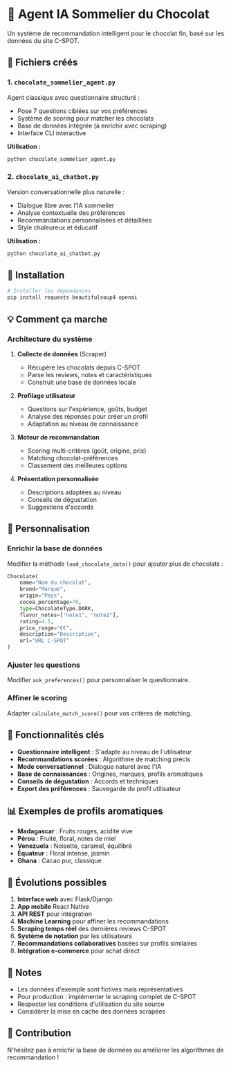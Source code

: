 # 🍫 Agent IA Sommelier du Chocolat

Un système de recommandation intelligent pour le chocolat fin, basé sur les données du site C-SPOT.

## 📁 Fichiers créés

### 1. `chocolate_sommelier_agent.py`
Agent classique avec questionnaire structuré :
- Pose 7 questions ciblées sur vos préférences
- Système de scoring pour matcher les chocolats
- Base de données intégrée (à enrichir avec scraping)
- Interface CLI interactive

**Utilisation :**
```bash
python chocolate_sommelier_agent.py
```

### 2. `chocolate_ai_chatbot.py`
Version conversationnelle plus naturelle :
- Dialogue libre avec l'IA sommelier
- Analyse contextuelle des préférences
- Recommandations personnalisées et détaillées
- Style chaleureux et éducatif

**Utilisation :**
```bash
python chocolate_ai_chatbot.py
```

## 🚀 Installation

```bash
# Installer les dépendances
pip install requests beautifulsoup4 openai
```

## 💡 Comment ça marche

### Architecture du système

1. **Collecte de données** (Scraper)
   - Récupère les chocolats depuis C-SPOT
   - Parse les reviews, notes et caractéristiques
   - Construit une base de données locale

2. **Profilage utilisateur**
   - Questions sur l'expérience, goûts, budget
   - Analyse des réponses pour créer un profil
   - Adaptation au niveau de connaissance

3. **Moteur de recommandation**
   - Scoring multi-critères (goût, origine, prix)
   - Matching chocolat-préférences
   - Classement des meilleures options

4. **Présentation personnalisée**
   - Descriptions adaptées au niveau
   - Conseils de dégustation
   - Suggestions d'accords

## 🔧 Personnalisation

### Enrichir la base de données

Modifier la méthode `load_chocolate_data()` pour ajouter plus de chocolats :

```python
Chocolate(
    name="Nom du chocolat",
    brand="Marque",
    origin="Pays",
    cocoa_percentage=70,
    type=ChocolateType.DARK,
    flavor_notes=["note1", "note2"],
    rating=4.5,
    price_range="€€",
    description="Description",
    url="URL C-SPOT"
)
```

### Ajuster les questions

Modifier `ask_preferences()` pour personnaliser le questionnaire.

### Affiner le scoring

Adapter `calculate_match_score()` pour vos critères de matching.

## 🎯 Fonctionnalités clés

- **Questionnaire intelligent** : S'adapte au niveau de l'utilisateur
- **Recommandations scorées** : Algorithme de matching précis  
- **Mode conversationnel** : Dialogue naturel avec l'IA
- **Base de connaissances** : Origines, marques, profils aromatiques
- **Conseils de dégustation** : Accords et techniques
- **Export des préférences** : Sauvegarde du profil utilisateur

## 📊 Exemples de profils aromatiques

- **Madagascar** : Fruits rouges, acidité vive
- **Pérou** : Fruité, floral, notes de miel
- **Venezuela** : Noisette, caramel, équilibré
- **Équateur** : Floral intense, jasmin
- **Ghana** : Cacao pur, classique

## 🔮 Évolutions possibles

1. **Interface web** avec Flask/Django
2. **App mobile** React Native
3. **API REST** pour intégration
4. **Machine Learning** pour affiner les recommandations
5. **Scraping temps réel** des dernières reviews C-SPOT
6. **Système de notation** par les utilisateurs
7. **Recommandations collaboratives** basées sur profils similaires
8. **Intégration e-commerce** pour achat direct

## 📝 Notes

- Les données d'exemple sont fictives mais représentatives
- Pour production : implémenter le scraping complet de C-SPOT
- Respecter les conditions d'utilisation du site source
- Considérer la mise en cache des données scrapées

## 🤝 Contribution

N'hésitez pas à enrichir la base de données ou améliorer les algorithmes de recommandation !